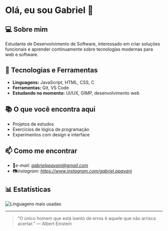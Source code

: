 # Olá, eu sou Gabriel 👋

## 💻 Sobre mim

Estudante de Desenvolvimento de Software, interessado em criar soluções funcionais e aprender continuamente sobre tecnologias modernas para web e software.

## 🚀 Tecnologias e Ferramentas

* **Linguagens:** JavaScript, HTML, CSS, C
* **Ferramentas:** Git, VS Code
* **Estudando no momento:** UI/UX, GIMP, desenvolvimento web

## 📚 O que você encontra aqui

* Projetos de estudos
* Exercícios de lógica de programação
* Experimentos com design e interface

## 📫 Como me encontrar

* 📩*e-mail: gabrielppavani@gmail.com*
* 📷*instagram: https://www.instagram.com/gabriel.ppavani*

## 📊 Estatísticas

![Linguagens mais usadas](https://github-readme-stats.vercel.app/api/top-langs/?username=Gabriel2613)

---

> “O único homem que está isento de erros é aquele que não arrisca acertar.” — Albert Einstein
